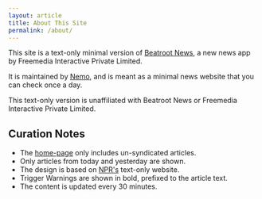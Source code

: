 ```yaml
---
layout: article
title: About This Site
permalink: /about/
---
```


This site is a text-only minimal version of [Beatroot News](https://app.beatrootnews.com/), a new news app by Freemedia Interactive Private Limited.

It is maintained by [Nemo](https://github.com/captn3m0), and is meant as a minimal news website that you can check once a day.

This text-only version is unaffiliated with Beatroot News or Freemedia Interactive Private Limited.

## Curation Notes

- The [home-page](/) only includes un-syndicated articles.
- Only articles from today and yesterday are shown. 
- The design is based on [NPR's](http://text.npr.org/) text-only website.
- Trigger Warnings are shown in bold, prefixed to the article text.
- The content is updated every 30 minutes.